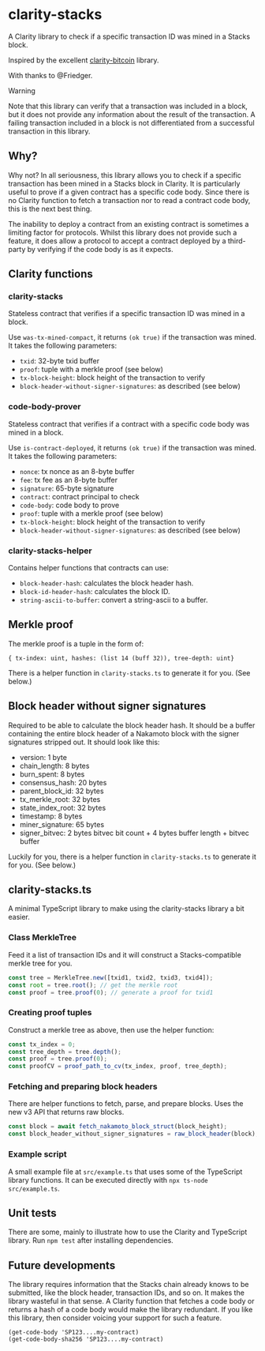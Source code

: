# clarity-stacks

A Clarity library to check if a specific transaction ID was mined in a Stacks block.

Inspired by the excellent [clarity-bitcoin](https://github.com/friedger/clarity-bitcoin) library.

With thanks to @Friedger.

> [!WARNING]
> Note that this library can verify that a transaction was included in a block, but it does not provide any information about the result of the transaction.
> A failing transaction included in a block is not differentiated from a successful transaction in this library.

## Why?

Why not? In all seriousness, this library allows you to check if a specific transaction has been mined in a Stacks block in Clarity. It is particularly useful to prove if a given contract has a specific code body. Since there is no Clarity function to fetch a transaction nor to read a contract code body, this is the next best thing.

The inability to deploy a contract from an existing contract is sometimes a limiting factor for protocols. Whilst this library does not provide such a feature, it does allow a protocol to accept a contract deployed by a third-party by verifying if the code body is as it expects.

## Clarity functions

### clarity-stacks

Stateless contract that verifies if a specific transaction ID was mined in a block.

Use `was-tx-mined-compact`, it returns `(ok true)` if the transaction was mined. It takes the following parameters:

- `txid`: 32-byte txid buffer
- `proof`: tuple with a merkle proof (see below)
- `tx-block-height`: block height of the transaction to verify
- `block-header-without-signer-signatures`: as described (see below)

### code-body-prover

Stateless contract that verifies if a contract with a specific code body was mined in a block.

Use `is-contract-deployed`, it returns `(ok true)` if the transaction was mined. It takes the following parameters:

- `nonce`: tx nonce as an 8-byte buffer
- `fee`: tx fee as an 8-byte buffer
- `signature`: 65-byte signature
- `contract`: contract principal to check
- `code-body`: code body to prove
- `proof`: tuple with a merkle proof (see below)
- `tx-block-height`: block height of the transaction to verify
- `block-header-without-signer-signatures`: as described (see below)

### clarity-stacks-helper

Contains helper functions that contracts can use:

- `block-header-hash`: calculates the block header hash.
- `block-id-header-hash`: calculates the block ID.
- `string-ascii-to-buffer`: convert a string-ascii to a buffer.

## Merkle proof

The merkle proof is a tuple in the form of:

```clarity
{ tx-index: uint, hashes: (list 14 (buff 32)), tree-depth: uint}
```

There is a helper function in `clarity-stacks.ts` to generate it for you. (See below.)

## Block header without signer signatures

Required to be able to calculate the block header hash. It should be a buffer containing the entire block header of a Nakamoto block with the signer signatures stripped out. It should look like this:

- version: 1 byte
- chain_length: 8 bytes
- burn_spent: 8 bytes
- consensus_hash: 20 bytes
- parent_block_id: 32 bytes
- tx_merkle_root: 32 bytes
- state_index_root: 32 bytes
- timestamp: 8 bytes
- miner_signature: 65 bytes
- signer_bitvec: 2 bytes bitvec bit count + 4 bytes buffer length + bitvec buffer

Luckily for you, there is a helper function in `clarity-stacks.ts` to generate it for you. (See below.)

## clarity-stacks.ts

A minimal TypeScript library to make using the clarity-stacks library a bit easier.

### Class MerkleTree

Feed it a list of transaction IDs and it will construct a Stacks-compatible merkle tree for you.

```ts
const tree = MerkleTree.new([txid1, txid2, txid3, txid4]);
const root = tree.root(); // get the merkle root
const proof = tree.proof(0); // generate a proof for txid1
```

### Creating proof tuples

Construct a merkle tree as above, then use the helper function:

```ts
const tx_index = 0;
const tree_depth = tree.depth();
const proof = tree.proof(0);
const proofCV = proof_path_to_cv(tx_index, proof, tree_depth);
```

### Fetching and preparing block headers

There are helper functions to fetch, parse, and prepare blocks. Uses the new v3 API that returns raw blocks. 

```ts
const block = await fetch_nakamoto_block_struct(block_height);
const block_header_without_signer_signatures = raw_block_header(block);
```

### Example script

A small example file at `src/example.ts` that uses some of the TypeScript library functions. It can be executed directly with `npx ts-node src/example.ts`.

## Unit tests

There are some, mainly to illustrate how to use the Clarity and TypeScript library. Run `npm test` after installing dependencies.

## Future developments

The library requires information that the Stacks chain already knows to be submitted, like the block header, transaction IDs, and so on. It makes the library wasteful in that sense. A Clarity function that fetches a code body or returns a hash of a code body would make the library redundant. If you like this library, then consider voicing your support for such a feature.

```clarity
(get-code-body 'SP123....my-contract)
(get-code-body-sha256 'SP123....my-contract)
```

